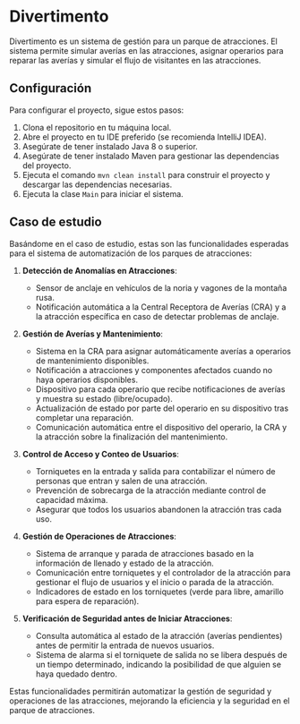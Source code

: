 # Divertimento

Divertimento es un sistema de gestión para un parque de atracciones. El sistema permite simular averías en las atracciones, asignar operarios para reparar las averías y simular el flujo de visitantes en las atracciones.

## Configuración

Para configurar el proyecto, sigue estos pasos:

1. Clona el repositorio en tu máquina local.
2. Abre el proyecto en tu IDE preferido (se recomienda IntelliJ IDEA).
3. Asegúrate de tener instalado Java 8 o superior.
4. Asegúrate de tener instalado Maven para gestionar las dependencias del proyecto.
5. Ejecuta el comando `mvn clean install` para construir el proyecto y descargar las dependencias necesarias.
6. Ejecuta la clase `Main` para iniciar el sistema.

##  Caso de estudio

Basándome en el caso de estudio, estas son las funcionalidades esperadas para el sistema de automatización de los parques de atracciones:

1. **Detección de Anomalías en Atracciones**: 
   - Sensor de anclaje en vehículos de la noria y vagones de la montaña rusa.
   - Notificación automática a la Central Receptora de Averías (CRA) y a la atracción específica en caso de detectar problemas de anclaje.

2. **Gestión de Averías y Mantenimiento**:
   - Sistema en la CRA para asignar automáticamente averías a operarios de mantenimiento disponibles.
   - Notificación a atracciones y componentes afectados cuando no haya operarios disponibles.
   - Dispositivo para cada operario que recibe notificaciones de averías y muestra su estado (libre/ocupado).
   - Actualización de estado por parte del operario en su dispositivo tras completar una reparación.
   - Comunicación automática entre el dispositivo del operario, la CRA y la atracción sobre la finalización del mantenimiento.

3. **Control de Acceso y Conteo de Usuarios**:
   - Torniquetes en la entrada y salida para contabilizar el número de personas que entran y salen de una atracción.
   - Prevención de sobrecarga de la atracción mediante control de capacidad máxima.
   - Asegurar que todos los usuarios abandonen la atracción tras cada uso.

4. **Gestión de Operaciones de Atracciones**:
   - Sistema de arranque y parada de atracciones basado en la información de llenado y estado de la atracción.
   - Comunicación entre torniquetes y el controlador de la atracción para gestionar el flujo de usuarios y el inicio o parada de la atracción.
   - Indicadores de estado en los torniquetes (verde para libre, amarillo para espera de reparación).

5. **Verificación de Seguridad antes de Iniciar Atracciones**:
   - Consulta automática al estado de la atracción (averías pendientes) antes de permitir la entrada de nuevos usuarios.
   - Sistema de alarma si el torniquete de salida no se libera después de un tiempo determinado, indicando la posibilidad de que alguien se haya quedado dentro.

Estas funcionalidades permitirán automatizar la gestión de seguridad y operaciones de las atracciones, mejorando la eficiencia y la seguridad en el parque de atracciones.
